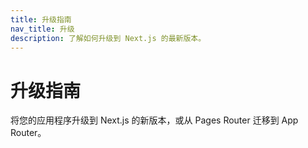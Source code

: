 ```yaml
---
title: 升级指南
nav_title: 升级
description: 了解如何升级到 Next.js 的最新版本。
---
```

# 升级指南
将您的应用程序升级到 Next.js 的新版本，或从 Pages Router 迁移到 App Router。